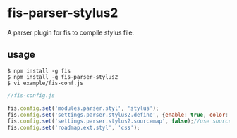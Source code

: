 # fis-parser-stylus2

A parser plugin for fis to compile stylus file.

## usage

    $ npm install -g fis
    $ npm install -g fis-parser-stylus2
    $ vi example/fis-conf.js

```javascript
//fis-config.js

fis.config.set('modules.parser.styl', 'stylus');
fis.config.set('settings.parser.stylus2.define', {enable: true, color: '#000'});//you can add your settings
fis.config.set('settings.parser.stylus2.sourcemap', false);//use sourcemap or not, there are some bugs in stylus modules when it opened
fis.config.set('roadmap.ext.styl', 'css');


```

